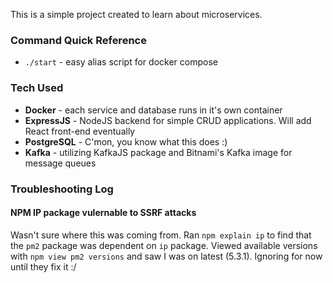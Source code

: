 This is a simple project created to learn about microservices.

### Command Quick Reference
- `./start` - easy alias script for docker compose

### Tech Used
- **Docker** - each service and database runs in it's own container
- **ExpressJS** - NodeJS backend for simple CRUD applications. Will add React front-end eventually
- **PostgreSQL** - C'mon, you know what this does :)
- **Kafka** - utilizing KafkaJS package and Bitnami's Kafka image for message queues

### Troubleshooting Log

#### NPM IP package vulernable to SSRF attacks
Wasn't sure where this was coming from. 
Ran `npm explain ip` to find that the `pm2` package was dependent on `ip` package.
Viewed available versions with `npm view pm2 versions` and saw I was on latest (5.3.1).
Ignoring for now until they fix it :/

